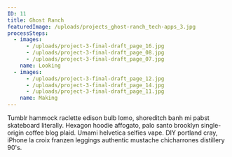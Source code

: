 ```yaml
---
ID: 11
title: Ghost Ranch
featuredImage: /uploads/projects_ghost-ranch_tech-apps_3.jpg
processSteps:
  - images:
      - /uploads/project-3-final-draft_page_16.jpg
      - /uploads/project-3-final-draft_page_08.jpg
      - /uploads/project-3-final-draft_page_07.jpg
    name: Looking
  - images:
      - /uploads/project-3-final-draft_page_12.jpg
      - /uploads/project-3-final-draft_page_14.jpg
      - /uploads/project-3-final-draft_page_11.jpg
    name: Making
---
```

Tumblr hammock raclette edison bulb lomo, shoreditch banh mi pabst skateboard literally. Hexagon hoodie affogato, palo santo brooklyn single-origin coffee blog plaid. Umami helvetica selfies vape. DIY portland cray, iPhone la croix franzen leggings authentic mustache chicharrones distillery 90's.
